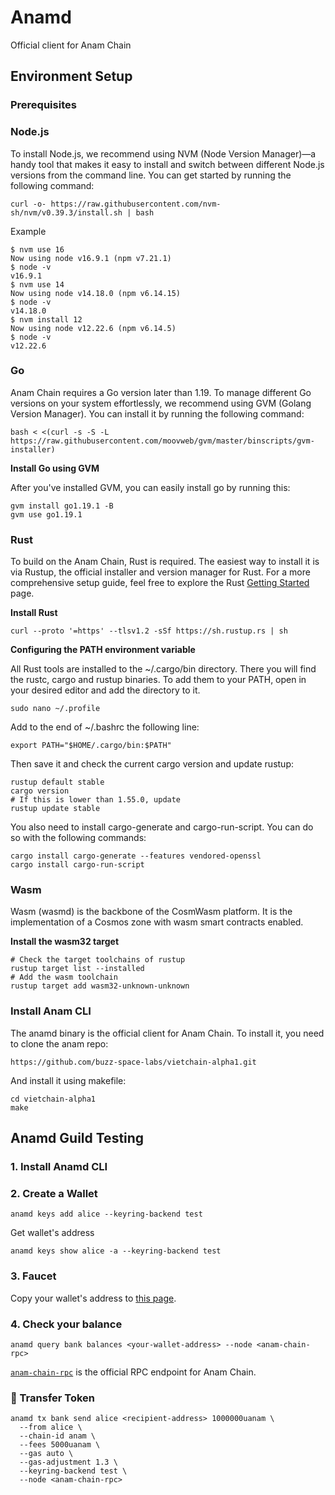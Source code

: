 # Anamd

Official client for Anam Chain

## Environment Setup

### Prerequisites

### **Node.js**

To install Node.js, we recommend using NVM (Node Version Manager)—a handy tool that makes it easy to install and switch between different Node.js versions from the command line. You can get started by running the following command:

```
curl -o- https://raw.githubusercontent.com/nvm-sh/nvm/v0.39.3/install.sh | bash
```

Example
```
$ nvm use 16
Now using node v16.9.1 (npm v7.21.1)
$ node -v
v16.9.1
$ nvm use 14
Now using node v14.18.0 (npm v6.14.15)
$ node -v
v14.18.0
$ nvm install 12
Now using node v12.22.6 (npm v6.14.5)
$ node -v
v12.22.6
```
### **Go**

Anam Chain requires a Go version later than 1.19. To manage different Go versions on your system effortlessly, we recommend using GVM (Golang Version Manager). You can install it by running the following command:

```
bash < <(curl -s -S -L https://raw.githubusercontent.com/moovweb/gvm/master/binscripts/gvm-installer)
```

**Install Go using GVM**

After you've installed GVM, you can easily install go by running this:

```
gvm install go1.19.1 -B
gvm use go1.19.1
```

### **Rust**

To build on the Anam Chain, Rust is required. The easiest way to install it is via Rustup, the official installer and version manager for Rust. For a more comprehensive setup guide, feel free to explore the Rust [Getting Started](https://www.rust-lang.org/learn/get-started) page.

**Install Rust**

```
curl --proto '=https' --tlsv1.2 -sSf https://sh.rustup.rs | sh
```

**Configuring the PATH environment variable**

All Rust tools are installed to the ~/.cargo/bin directory. There you will find the rustc, cargo and rustup binaries. To add them to your PATH, open in your desired editor and add the directory to it.

```
sudo nano ~/.profile
```

Add to the end of ~/.bashrc the following line:

```
export PATH="$HOME/.cargo/bin:$PATH"
```

Then save it and check the current cargo version and update rustup:

```
rustup default stable
cargo version
# If this is lower than 1.55.0, update
rustup update stable
```

You also need to install cargo-generate and cargo-run-script. You can do so with the following commands:

```
cargo install cargo-generate --features vendored-openssl
cargo install cargo-run-script
```

### **Wasm**

Wasm (wasmd) is the backbone of the CosmWasm platform. It is the implementation of a Cosmos zone with wasm smart contracts enabled.

**Install the wasm32 target**

```
# Check the target toolchains of rustup
rustup target list --installed
# Add the wasm toolchain
rustup target add wasm32-unknown-unknown
```

### **Install Anam CLI**

The anamd binary is the official client for Anam Chain. To install it, you need to clone the anam repo:

```
https://github.com/buzz-space-labs/vietchain-alpha1.git
```

And install it using makefile:

```
cd vietchain-alpha1
make
```

## Anamd Guild Testing

### 1. Install Anamd CLI

### 2. Create a Wallet

```
anamd keys add alice --keyring-backend test
```

Get wallet's address

```
anamd keys show alice -a --keyring-backend test
```

### 3. Faucet

Copy your wallet's address to [this page](https://faucet.anam.foundation/).

### 4. Check your balance

```
anamd query bank balances <your-wallet-address> --node <anam-chain-rpc>
```

[`anam-chain-rpc`](./infra/rpc.md) is the official RPC endpoint for Anam Chain.

### 💸 Transfer Token

```
anamd tx bank send alice <recipient-address> 1000000uanam \
  --from alice \
  --chain-id anam \
  --fees 5000uanam \
  --gas auto \
  --gas-adjustment 1.3 \
  --keyring-backend test \
  --node <anam-chain-rpc>
```